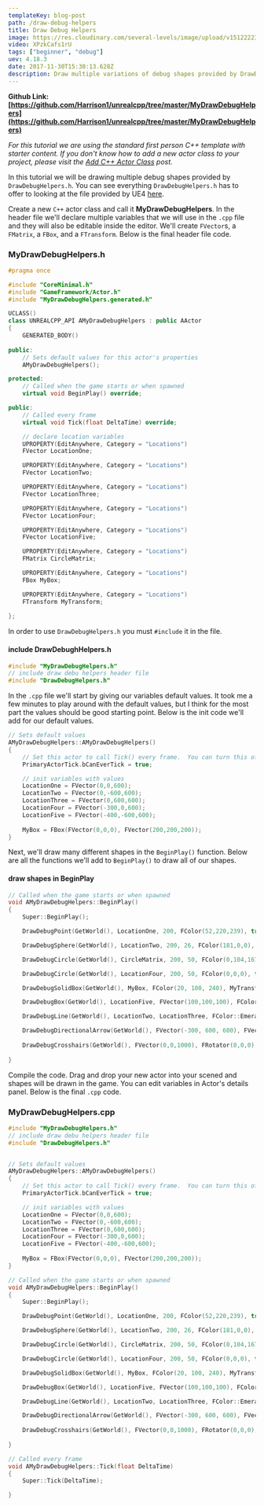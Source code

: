 ```yaml
---
templateKey: blog-post
path: /draw-debug-helpers
title: Draw Debug Helpers
image: https://res.cloudinary.com/several-levels/image/upload/v1512222397/draw-debug-helpers_hiskxe.jpg
video: XPzkCafs1rU
tags: ["beginner", "debug"]
uev: 4.18.3
date: 2017-11-30T15:30:13.628Z
description: Draw multiple variations of debug shapes provided by DrawDebugHelpers.h.
---
```

**Github Link: [https://github.com/Harrison1/unrealcpp/tree/master/MyDrawDebugHelpers](https://github.com/Harrison1/unrealcpp/tree/master/MyDrawDebugHelpers)**

*For this tutorial we are using the standard first person C++ template with starter content. If you don't know how to add a new actor class to your project, please visit the [Add C++ Actor Class](/add-actor-class) post.*

In this tutorial we will be drawing multiple debug shapes provided by `DrawDebugHelpers.h`. You can see everything `DrawDebugHelpers.h` has to offer to looking at the file provided by UE4 [here](https://github.com/EpicGames/UnrealEngine/blob/release/Engine/Source/Runtime/Engine/Public/DrawDebugHelpers.h).

Create a new `C++` actor class and call it **MyDrawDebugHelpers**. In the header file we'll declare multiple variables that we will use in the `.cpp` file and they will also be editable inside the editor. We'll create `FVector`s, a `FMatrix`, a `FBox`, and a `FTransform`. Below is the final header file code. 

### MyDrawDebugHelpers.h
```cpp
#pragma once

#include "CoreMinimal.h"
#include "GameFramework/Actor.h"
#include "MyDrawDebugHelpers.generated.h"

UCLASS()
class UNREALCPP_API AMyDrawDebugHelpers : public AActor
{
	GENERATED_BODY()
	
public:	
	// Sets default values for this actor's properties
	AMyDrawDebugHelpers();

protected:
	// Called when the game starts or when spawned
	virtual void BeginPlay() override;

public:	
	// Called every frame
	virtual void Tick(float DeltaTime) override;

	// declare location variables
	UPROPERTY(EditAnywhere, Category = "Locations")
	FVector LocationOne;

	UPROPERTY(EditAnywhere, Category = "Locations")
	FVector LocationTwo;

	UPROPERTY(EditAnywhere, Category = "Locations")
	FVector LocationThree;

	UPROPERTY(EditAnywhere, Category = "Locations")
	FVector LocationFour;

	UPROPERTY(EditAnywhere, Category = "Locations")
	FVector LocationFive;

	UPROPERTY(EditAnywhere, Category = "Locations")
	FMatrix CircleMatrix;

	UPROPERTY(EditAnywhere, Category = "Locations")
	FBox MyBox;

	UPROPERTY(EditAnywhere, Category = "Locations")
	FTransform MyTransform;
	
};
```

In order to use `DrawDebugHelpers.h` you must `#include` it in the file.

#### include DrawDebughHelpers.h
```cpp
#include "MyDrawDebugHelpers.h"
// include draw debu helpers header file
#include "DrawDebugHelpers.h"
```

In the `.cpp` file we'll start by giving our variables default values. It took me a few minutes to play around with the default values, but I think for the most part the values should be good starting point. Below is the init code we'll add for our default values.

```cpp
// Sets default values
AMyDrawDebugHelpers::AMyDrawDebugHelpers()
{
 	// Set this actor to call Tick() every frame.  You can turn this off to improve performance if you don't need it.
	PrimaryActorTick.bCanEverTick = true;

	// init variables with values
	LocationOne = FVector(0,0,600);
	LocationTwo = FVector(0,-600,600);
	LocationThree = FVector(0,600,600);
	LocationFour = FVector(-300,0,600);
	LocationFive = FVector(-400,-600,600);
	
	MyBox = FBox(FVector(0,0,0), FVector(200,200,200));
}
```

Next, we'll draw many different shapes in the `BeginPlay()` function. Below are all the functions we'll add to `BeginPlay()` to draw all of our shapes.

#### draw shapes in BeginPlay
```cpp
// Called when the game starts or when spawned
void AMyDrawDebugHelpers::BeginPlay()
{
	Super::BeginPlay();

	DrawDebugPoint(GetWorld(), LocationOne, 200, FColor(52,220,239), true);

	DrawDebugSphere(GetWorld(), LocationTwo, 200, 26, FColor(181,0,0), true, -1, 0, 2);

	DrawDebugCircle(GetWorld(), CircleMatrix, 200, 50, FColor(0,104,167), true, -1, 0, 10);

	DrawDebugCircle(GetWorld(), LocationFour, 200, 50, FColor(0,0,0), true, -1, 0, 10);

	DrawDebugSolidBox(GetWorld(), MyBox, FColor(20, 100, 240), MyTransform, true);

	DrawDebugBox(GetWorld(), LocationFive, FVector(100,100,100), FColor::Purple, true, -1, 0, 10);

	DrawDebugLine(GetWorld(), LocationTwo, LocationThree, FColor::Emerald, true, -1, 0, 10);

	DrawDebugDirectionalArrow(GetWorld(), FVector(-300, 600, 600), FVector(-300, -600, 600), 120.f, FColor::Magenta, true, -1.f, 0, 5.f);
	
	DrawDebugCrosshairs(GetWorld(), FVector(0,0,1000), FRotator(0,0,0), 500.f, FColor::White, true, -1.f, 0);
	
}
```

Compile the code. Drag and drop your new actor into your scened and shapes will be drawn in the game. You can edit variables in Actor's details panel. Below is the final `.cpp` code.

### MyDrawDebugHelpers.cpp
```cpp
#include "MyDrawDebugHelpers.h"
// include draw debu helpers header file
#include "DrawDebugHelpers.h"


// Sets default values
AMyDrawDebugHelpers::AMyDrawDebugHelpers()
{
 	// Set this actor to call Tick() every frame.  You can turn this off to improve performance if you don't need it.
	PrimaryActorTick.bCanEverTick = true;

	// init variables with values
	LocationOne = FVector(0,0,600);
	LocationTwo = FVector(0,-600,600);
	LocationThree = FVector(0,600,600);
	LocationFour = FVector(-300,0,600);
	LocationFive = FVector(-400,-600,600);
	
	MyBox = FBox(FVector(0,0,0), FVector(200,200,200));
}

// Called when the game starts or when spawned
void AMyDrawDebugHelpers::BeginPlay()
{
	Super::BeginPlay();

	DrawDebugPoint(GetWorld(), LocationOne, 200, FColor(52,220,239), true);

	DrawDebugSphere(GetWorld(), LocationTwo, 200, 26, FColor(181,0,0), true, -1, 0, 2);

	DrawDebugCircle(GetWorld(), CircleMatrix, 200, 50, FColor(0,104,167), true, -1, 0, 10);

	DrawDebugCircle(GetWorld(), LocationFour, 200, 50, FColor(0,0,0), true, -1, 0, 10);

	DrawDebugSolidBox(GetWorld(), MyBox, FColor(20, 100, 240), MyTransform, true);

	DrawDebugBox(GetWorld(), LocationFive, FVector(100,100,100), FColor::Purple, true, -1, 0, 10);

	DrawDebugLine(GetWorld(), LocationTwo, LocationThree, FColor::Emerald, true, -1, 0, 10);

	DrawDebugDirectionalArrow(GetWorld(), FVector(-300, 600, 600), FVector(-300, -600, 600), 120.f, FColor::Magenta, true, -1.f, 0, 5.f);
	
	DrawDebugCrosshairs(GetWorld(), FVector(0,0,1000), FRotator(0,0,0), 500.f, FColor::White, true, -1.f, 0);
	
}

// Called every frame
void AMyDrawDebugHelpers::Tick(float DeltaTime)
{
	Super::Tick(DeltaTime);

}
```